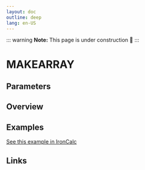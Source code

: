 ```yaml
---
layout: doc
outline: deep
lang: en-US
---
```


::: warning
**Note:** This page is under construction 🚧
:::

# MAKEARRAY

## Parameters

## Overview

## Examples

[See this example in IronCalc](https://app.ironcalc.com/?filename=makearray)

## Links
